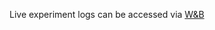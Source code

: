 Live experiment logs can be accessed via [W&B](https://wandb.ai/nkosana/ITU%20WTSA-24?nw=nwusernkosana)
